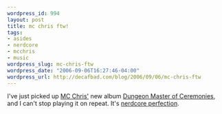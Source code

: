 ```yaml
--- 
wordpress_id: 994
layout: post
title: mc chris ftw!
tags: 
- asides
- nerdcore
- mcchris
- music
wordpress_slug: mc-chris-ftw
wordpress_date: "2006-09-06T16:27:46-04:00"
wordpress_url: http://decafbad.com/blog/2006/09/06/mc-chris-ftw
---
```

I've just picked up [MC Chris'][mcc] new album [Dungeon Master of Ceremonies][it], and I can't stop playing it on repeat.  It's [nerdcore perfection][np].

[np]: http://www.joystiq.com/2006/08/30/mc-chris-breaks-out-the-kingdom-farts/
[it]: http://ax.phobos.apple.com.edgesuite.net/WebObjects/MZStore.woa/wa/browserRedirect?url=itms%253A%252F%252Fax.phobos.apple.com.edgesuite.net%252FWebObjects%252FMZStore.woa%252Fwa%252FviewArtist%253Fid%253D151202251
[mcc]: http://mcchris.com/

